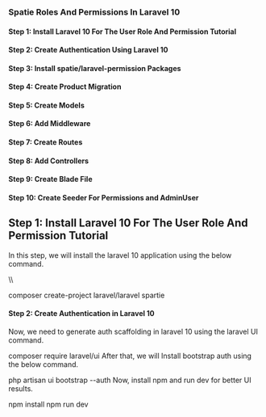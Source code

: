 ### Spatie Roles And Permissions In Laravel 10

#### Step 1: Install Laravel 10 For The User Role And Permission Tutorial
#### Step 2: Create Authentication Using Laravel 10
#### Step 3: Install spatie/laravel-permission Packages 
#### Step 4: Create Product Migration
#### Step 5: Create Models
#### Step 6: Add Middleware
#### Step 7: Create Routes
#### Step 8: Add Controllers
#### Step 9: Create Blade File
#### Step 10: Create Seeder For Permissions and AdminUser


## Step 1: Install Laravel 10 For The User Role And Permission Tutorial
In this step, we will install the laravel 10 application using the below command.


\\\

composer create-project laravel/laravel spartie


#### Step 2: Create Authentication in Laravel 10

Now, we need to generate auth scaffolding in laravel 10 using the laravel UI command.

composer require laravel/ui
After that, we will Install bootstrap auth using the below command.

php artisan ui bootstrap --auth
Now, install npm and run dev for better UI results. 

npm install
npm run dev
